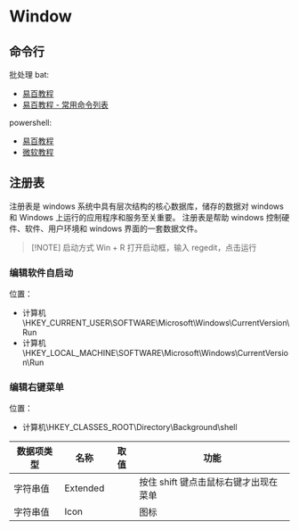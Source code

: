 # Window

## 命令行

批处理 bat:

- [易百教程](https://www.yiibai.com/batch_script/batch_script_overview.html)
- [易百教程 - 常用命令列表](https://www.yiibai.com/batch_script/batch_script_commands.html#)

powershell:

- [易百教程](https://www.yiibai.com/powershell/)
- [微软教程](https://learn.microsoft.com/en-us/powershell/scripting/overview?view=powershell-7.2)

## 注册表

注册表是 windows 系统中具有层次结构的核心数据库，储存的数据对 windows 和 Windows 上运行的应用程序和服务至关重要。
注册表是帮助 windows 控制硬件、软件、用户环境和 windows 界面的一套数据文件。

> [!NOTE] 启动方式
> Win + R 打开启动框，输入 regedit，点击运行

### 编辑软件自启动

位置：

- 计算机\HKEY_CURRENT_USER\SOFTWARE\Microsoft\Windows\CurrentVersion\Run
- 计算机\HKEY_LOCAL_MACHINE\SOFTWARE\Microsoft\Windows\CurrentVersion\Run

### 编辑右键菜单

位置：

- 计算机\HKEY_CLASSES_ROOT\Directory\Background\shell

| 数据项类型 | 名称     | 取值 | 功能                                  |
| ---------- | -------- | ---- | ------------------------------------- |
| 字符串值   | Extended |      | 按住 shift 键点击鼠标右键才出现在菜单 |
| 字符串值   | Icon     |      | 图标                                  |
